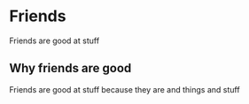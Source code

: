 # Friends

Friends are good at stuff

## Why friends are good

Friends are good at stuff because they are and things and stuff

